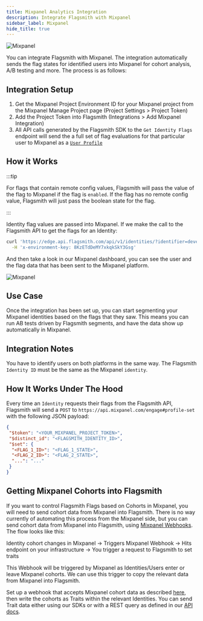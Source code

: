```yaml
---
title: Mixpanel Analytics Integration
description: Integrate Flagsmith with Mixpanel
sidebar_label: Mixpanel
hide_title: true
---
```


![Mixpanel](/img/integrations/mixpanel/mixpanel-logo.svg)

You can integrate Flagsmith with Mixpanel. The integration automatically sends the flag states for identified users into
Mixpanel for cohort analysis, A/B testing and more. The process is as follows:

## Integration Setup

1. Get the Mixpanel Project Environment ID for your Mixpanel project from the Mixpanel Manage Project page (Project
   Settings > Project Token)
2. Add the Project Token into Flagsmith (Integrations > Add Mixpanel Integration)
3. All API calls generated by the Flagsmith SDK to the `Get Identity Flags` endpoint will send the a full set of flag
   evaluations for that particular user to Mixpanel as a
   [`User Profile`](https://developer.mixpanel.com/reference/user-profiles)

## How it Works

:::tip

For flags that contain remote config values, Flagsmith will pass the value of the flag to Mixpanel if the flag is
`enabled`. If the flag has no remote config value, Flagsmith will just pass the boolean state for the flag.

:::

Identity flag values are passed into Mixpanel. If we make the call to the Flagsmith API to get the flags for an
Identity:

```bash
curl 'https://edge.api.flagsmith.com/api/v1/identities/?identifier=development_user_123456' \
  -H 'x-environment-key: 8KzETdDeMY7xkqkSkY3Gsg'
```

And then take a look in our Mixpanel dashboard, you can see the user and the flag data that has been sent to the
Mixpanel platform.

![Mixpanel](/img/integrations/mixpanel/mixpanel-integration-1.png)

## Use Case

Once the integration has been set up, you can start segmenting your Mixpanel identities based on the flags that they
saw. This means you can run AB tests driven by Flagsmith segments, and have the data show up automatically in Mixpanel.

## Integration Notes

You have to identify users on both platforms in the same way. The Flagsmith `Identity ID` must be the same as the
Mixpanel `identity`.

## How It Works Under The Hood

Every time an `Identity` requests their flags from the Flagsmith API, Flagsmith will send a `POST` to
`https://api.mixpanel.com/engage#profile-set` with the following JSON payload:

```json
{
 "$token": "<YOUR_MIXPANEL_PROJECT_TOKEN>",
 "$distinct_id": "<FLAGSMITH_IDENTITY_ID>",
 "$set": {
  "<FLAG_1_ID>": "<FLAG_1_STATE>",
  "<FLAG_2_ID>": "<FLAG_2_STATE>",
  "...": "..."
 }
}
```

## Getting Mixpanel Cohorts into Flagsmith

If you want to control Flagsmith Flags based on Cohorts in Mixpanel, you will need to send cohort data from Mixpanel
into Flagsmith. There is no way currently of automating this process from the Mixpanel side, but you can send cohort
data from Mixpanel into Flagsmith, using [Mixpanel Webhooks](https://developer.mixpanel.com/docs/cohort-webhooks). The
flow looks like this:

Identity cohort changes in Mixpanel -> Triggers Mixpanel Webhook -> Hits endpoint on your infrastructure -> You trigger
a request to Flagsmith to set traits

This Webhook will be triggered by Mixpanel as Identities/Users enter or leave Mixpanel cohorts. We can use this trigger
to copy the relevant data from Mixpanel into Flagsmith.

Set up a webhook that accepts Mixpanel cohort data as described
[here](https://developer.mixpanel.com/docs/cohort-webhooks), then write the cohorts as Traits within the relevant
Identities. You can send Trait data either using our SDKs or with a REST query as defined in our
[API docs](/edge-api/identify-user).
